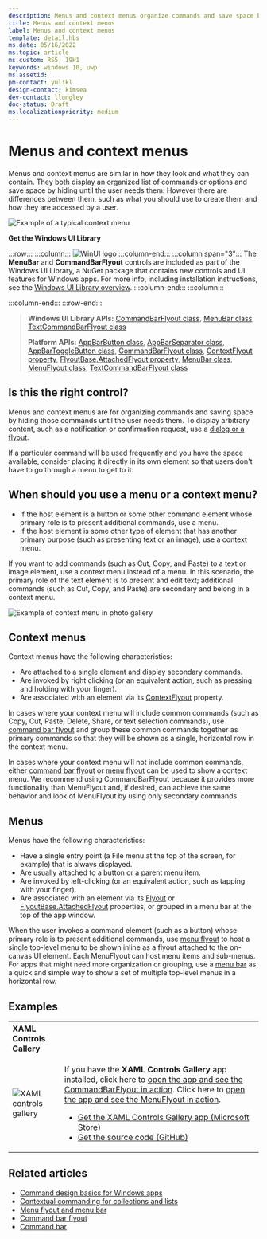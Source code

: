 ```yaml
---
description: Menus and context menus organize commands and save space by hiding those commands until the user needs them.
title: Menus and context menus
label: Menus and context menus
template: detail.hbs
ms.date: 05/16/2022
ms.topic: article
ms.custom: RS5, 19H1
keywords: windows 10, uwp
ms.assetid: 
pm-contact: yulikl
design-contact: kimsea
dev-contact: llongley
doc-status: Draft
ms.localizationpriority: medium
---
```


# Menus and context menus

Menus and context menus are similar in how they look and what they can contain. They both display an organized list of commands or options and save space by hiding until the user needs them. However there are differences between them, such as what you should use to create them and how they are accessed by a user.

![Example of a typical context menu](images/contextmenu_rs2_icons.png)

**Get the Windows UI Library**

:::row:::
   :::column:::
      ![WinUI logo](images/winui-logo-64x64.png)
   :::column-end:::
   :::column span="3":::
      The **MenuBar** and **CommandBarFlyout** controls are included as part of the Windows UI Library, a NuGet package that contains new controls and UI features for Windows apps. For more info, including installation instructions, see the [Windows UI Library overview](/uwp/toolkits/winui/).
   :::column-end:::
   :::column:::

   :::column-end:::
:::row-end:::

> **Windows UI Library APIs:** [CommandBarFlyout class](/uwp/api/microsoft.ui.xaml.controls.commandbarflyout), [MenuBar class](/uwp/api/microsoft.ui.xaml.controls.menubar), [TextCommandBarFlyout class](/uwp/api/microsoft.ui.xaml.controls.textcommandbarflyout)
>
> **Platform APIs:** [AppBarButton class](/uwp/api/windows.ui.xaml.controls.appbarbutton), [AppBarSeparator class](/uwp/api/windows.ui.xaml.controls.appbarseparator), [AppBarToggleButton class](/uwp/api/windows.ui.xaml.controls.appbartogglebutton), [CommandBarFlyout class](/uwp/api/windows.ui.xaml.controls.commandbarflyout), [ContextFlyout property](/uwp/api/windows.ui.xaml.uielement.contextflyout), [FlyoutBase.AttachedFlyout property](/uwp/api/windows.ui.xaml.controls.primitives.flyoutbase#xaml-attached-properties), [MenuBar class](/uwp/api/windows.ui.xaml.controls.menubar), [MenuFlyout class](/uwp/api/windows.ui.xaml.controls.menuflyout), [TextCommandBarFlyout class](/uwp/api/windows.ui.xaml.controls.textcommandbarflyout)

## Is this the right control?

Menus and context menus are for organizing commands and saving space by hiding those commands until the user needs them. To display arbitrary content, such as a notification or confirmation request, use a [dialog or a flyout](./dialogs-and-flyouts/index.md).

If a particular command will be used frequently and you have the space available, consider placing it directly in its own element so that users don't have to go through a menu to get to it.

## When should you use a menu or a context menu?

- If the host element is a button or some other command element whose primary role is to present additional commands, use a menu.
- If the host element is some other type of element that has another primary purpose (such as presenting text or an image), use a context menu.

If you want to add commands (such as Cut, Copy, and Paste) to a text or image element, use a context menu instead of a menu. In this scenario, the primary role of the text element is to present and edit text; additional commands (such as Cut, Copy, and Paste) are secondary and belong in a context menu.

![Example of context menu in photo gallery](images/context-menu-example.png)

## Context menus

Context menus have the following characteristics:

- Are attached to a single element and display secondary commands.
- Are invoked by right clicking (or an equivalent action, such as pressing and holding with your finger).
- Are associated with an element via its [ContextFlyout](/uwp/api/windows.ui.xaml.uielement.contextflyout) property.

In cases where your context menu will include common commands (such as Copy, Cut, Paste, Delete, Share, or text selection commands), use [command bar flyout](command-bar-flyout.md) and group these common commands together as primary commands so that they will be shown as a single, horizontal row in the context menu.

In cases where your context menu will not include common commands, either [command bar flyout](command-bar-flyout.md) or [menu flyout](menus.md) can be used to show a context menu. We recommend using CommandBarFlyout because it provides more functionality than MenuFlyout and, if desired, can achieve the same behavior and look of MenuFlyout by using only secondary commands.

## Menus

Menus have the following characteristics:

- Have a single entry point (a File menu at the top of the screen, for example) that is always displayed.
- Are usually attached to a button or a parent menu item.
- Are invoked by left-clicking (or an equivalent action, such as tapping with your finger).
- Are associated with an element via its [Flyout](/uwp/api/windows.ui.xaml.controls.button.flyout) or [FlyoutBase.AttachedFlyout](/uwp/api/windows.ui.xaml.controls.primitives.flyoutbase#xaml-attached-properties) properties, or grouped in a menu bar at the top of the app window.

When the user invokes a command element (such as a button) whose primary role is to present additional commands, use [menu flyout](menus.md) to host a single top-level menu to be shown inline as a flyout attached to the on-canvas UI element. Each MenuFlyout can host menu items and sub-menus. For apps that might need more organization or grouping, use a [menu bar](menus.md) as a quick and simple way to show a set of multiple top-level menus in a horizontal row.

## Examples

<table>
<th align="left">XAML Controls Gallery</th>
<tr>
<td><img src="images/xaml-controls-gallery-app-icon-sm.png" alt="XAML controls gallery"></img></td>
<td>
    <p>If you have the <strong>XAML Controls Gallery</strong> app installed, click here to <a href="xamlcontrolsgallery:/item/CommandBarFlyout">open the app and see the CommandBarFlyout in action</a>. Click here to <a href="xamlcontrolsgallery:/item/MenuFlyout">open the app and see the MenuFlyout in action</a>.</p>
    <ul>
    <li><a href="https://www.microsoft.com/p/xaml-controls-gallery/9msvh128x2zt">Get the XAML Controls Gallery app (Microsoft Store)</a></li>
    <li><a href="https://github.com/Microsoft/Xaml-Controls-Gallery">Get the source code (GitHub)</a></li>
    </ul>
</td>
</tr>
</table>

## Related articles

- [Command design basics for Windows apps](../basics/commanding-basics.md)
- [Contextual commanding for collections and lists](collection-commanding.md)
- [Menu flyout and menu bar](menus.md)
- [Command bar flyout](command-bar-flyout.md)
- [Command bar](command-bar.md)
